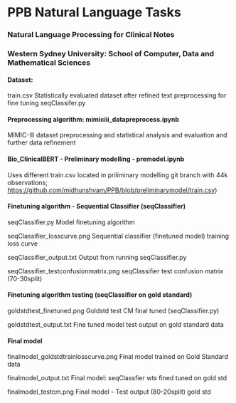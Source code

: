 # PPB Natural Language Tasks
### Natural Language Processing for Clinical Notes

### Western Sydney University: School of Computer, Data and Mathematical Sciences

#### Dataset:
train.csv
Statistically evaluated dataset after refined text preprocessing for fine tuning seqClassifer.py

#### Preprocessing algorithm: mimiciii_datapreprocess.ipynb
MIMIC-III dataset preprocessing and statistical analysis and evaluation and further data refinement

#### Bio_ClinicalBERT - Preliminary modelling - premodel.ipynb
Uses different train.csv located in priliminary modelling git branch with 44k observations; https://github.com/midhunshyam/PPB/blob/preliminarymodel/train.csv)

#### Finetuning algorithm - Sequential Classifier (seqClassifier)

seqClassifier.py
Model finetuning algorithm

seqClassifier_losscurve.png
Sequential classifier (finetuned model) training loss curve

seqClassifier_output.txt
Output from running seqClassifier.py

seqClassifier_testconfusionmatrix.png
seqClassifier test confusion matrix (70-30split)

#### Finetuning algorithm testing (seqClassifier on gold standard)

goldstdtest_finetuned.png
Goldstd test CM final tuned (seqClassifier.py)

goldstdtest_output.txt
Fine tuned model test output on gold standard data

#### Final model

finalmodel_goldstdtrainlosscurve.png
Final model trained on Gold Standard data

finalmodel_output.txt
Final model: seqClassfier wts fined tuned on gold std

finalmodel_testcm.png
Final model - Test output (80-20split) gold std


